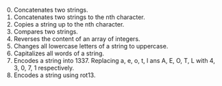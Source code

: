 0. Concatenates two strings.
1. Concatenates two strings to the nth character.
2. Copies a string up to the nth character.
3. Compares two strings.
4. Reverses the content of an array of integers.
5. Changes all lowercase letters of a string to uppercase.
6. Capitalizes all words of a string.
7. Encodes a string into 1337. Replacing a, e, o, t, l ans A, E, O, T, L with 4, 3, 0, 7, 1 respectively.
100. Encodes a string using rot13.
